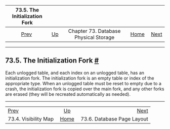 <!--?xml version="1.0" encoding="UTF-8" standalone="no"?-->

|          73.5. The Initialization Fork          |                                                            |                                       |                                                       |                                                                |
| :---------------------------------------------: | :--------------------------------------------------------- | :-----------------------------------: | ----------------------------------------------------: | -------------------------------------------------------------: |
| [Prev](storage-vm.html "73.4. Visibility Map")  | [Up](storage.html "Chapter 73. Database Physical Storage") | Chapter 73. Database Physical Storage | [Home](index.html "PostgreSQL 17devel Documentation") |  [Next](storage-page-layout.html "73.6. Database Page Layout") |

***

## 73.5. The Initialization Fork [#](#STORAGE-INIT)

Each unlogged table, and each index on an unlogged table, has an initialization fork. The initialization fork is an empty table or index of the appropriate type. When an unlogged table must be reset to empty due to a crash, the initialization fork is copied over the main fork, and any other forks are erased (they will be recreated automatically as needed).

***

|                                                 |                                                            |                                                                |
| :---------------------------------------------- | :--------------------------------------------------------: | -------------------------------------------------------------: |
| [Prev](storage-vm.html "73.4. Visibility Map")  | [Up](storage.html "Chapter 73. Database Physical Storage") |  [Next](storage-page-layout.html "73.6. Database Page Layout") |
| 73.4. Visibility Map                            |    [Home](index.html "PostgreSQL 17devel Documentation")   |                                     73.6. Database Page Layout |
